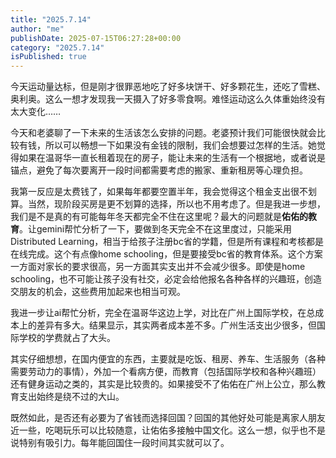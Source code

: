 ```yaml
---
title: "2025.7.14"
author: "me"
publishDate: 2025-07-15T06:27:28+00:00		
category: "2025.7.14"
isPublished: true
---
```


今天运动量达标，但是刚才很罪恶地吃了好多块饼干、好多颗花生，还吃了雪糕、奥利奥。这么一想才发现我一天摄入了好多零食啊。难怪运动这么久体重始终没有太大变化……

今天和老婆聊了一下未来的生活该怎么安排的问题。老婆预计我们可能很快就会比较有钱，所以可以畅想一下如果没有金钱的限制，我们会想要过怎样的生活。她觉得如果在温哥华一直长租着现在的房子，能让未来的生活有一个根据地，或者说是锚点，避免了每次要离开一段时间都需要考虑的搬家、重新租房等心理负担。

我第一反应是太费钱了，如果每年都要空置半年，我会觉得这个租金支出很不划算。当然，现阶段买房是更不划算的选择，所以也不用考虑了。但是我进一步想，我们是不是真的有可能每年冬天都完全不住在这里呢？最大的问题就是**佑佑的教育**。让gemini帮忙分析了一下，要做到冬天完全不在这里度过，只能采用Distributed Learning，相当于给孩子注册bc省的学籍，但是所有课程和考核都是在线完成。这个有点像home schooling，但是要接受bc省的教育体系。这个方案一方面对家长的要求很高，另一方面其实支出并不会减少很多。即使是home schooling，也不可能让孩子没有社交，必定会给他报名各种各样的兴趣班，创造交朋友的机会，这些费用加起来也相当可观。

我进一步让ai帮忙分析，完全在温哥华这边上学，对比在广州上国际学校，在总成本上的差异有多大。结果显示，其实两者成本差不多。广州生活支出少很多，但国际学校的学费就占了大头。

其实仔细想想，在国内便宜的东西，主要就是吃饭、租房、养车、生活服务（各种需要劳动力的事情），外加一个看病方便，而教育（包括国际学校和各种兴趣班）还有健身运动之类的，其实是比较贵的。如果接受不了佑佑在广州上公立，那么教育支出始终是绕不过的大山。

既然如此，是否还有必要为了省钱而选择回国？回国的其他好处可能是离家人朋友近一些，吃喝玩乐可以比较随意，让佑佑多接触中国文化。这么一想，似乎也不是说特别有吸引力。每年能回国住一段时间其实就可以了。

